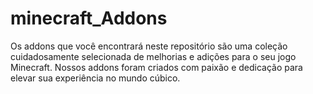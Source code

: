 # minecraft_Addons
Os addons que você encontrará neste repositório são uma coleção cuidadosamente selecionada de melhorias e adições para o seu jogo Minecraft. Nossos addons foram criados com paixão e dedicação para elevar sua experiência no mundo cúbico.
